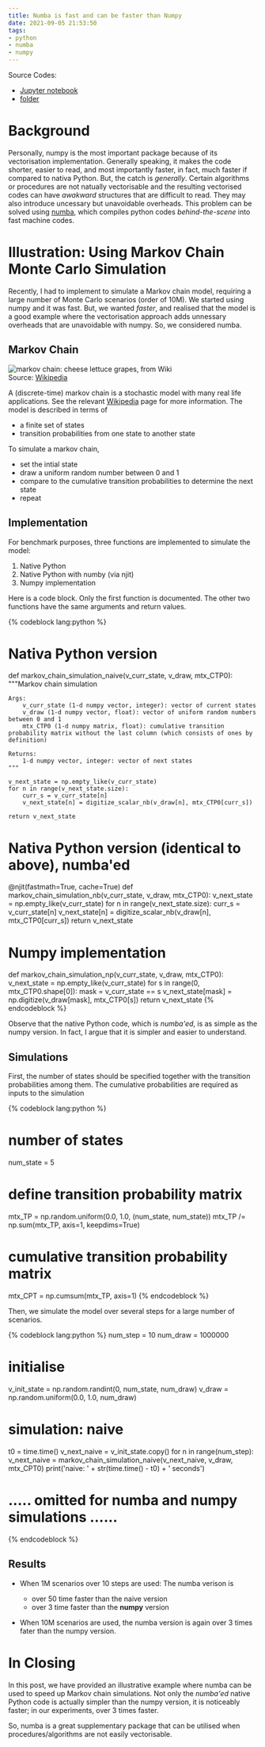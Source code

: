 ```yaml
---
title: Numba is fast and can be faster than Numpy
date: 2021-09-05 21:53:50
tags:
- python
- numba
- numpy
---
```


Source Codes: 
* [Jupyter notebook](https://github.com/xyise/xyise/blob/main/notebook/numba/numba_numpy.ipynb)
* [folder](https://github.com/xyise/xyise/tree/main/notebook/numba)

# Background

Personally, numpy is the most important package because of its vectorisation implementation. Generally speaking, it makes the code shorter, easier to read, and most importantly faster, in fact, much faster if compared to nativa Python. But, the catch is *generally*. Certain algorithms or procedures are not natually vectorisable and the resulting vectorised codes can have *awakward* structures that are difficult to read. They may also introduce uncessary but unavoidable overheads. This problem can be solved using [numba](http://numba.pydata.org/), which compiles python codes *behind-the-scene* into fast machine codes. 

# Illustration: Using Markov Chain Monte Carlo Simulation

Recently, I had to implement to simulate a Markov chain model, requiring a large number of Monte Carlo scenarios (order of 10M). We started using numpy and it was fast. But, we wanted *faster*, and realised that the model is a good example where the vectorisation approach adds unnessary overheads that are unavoidable with numpy. So, we considered numba. 

## Markov Chain

![markov chain: cheese lettuce grapes, from Wiki](https://upload.wikimedia.org/wikipedia/commons/f/f2/Markov-cheese-lettuce-grapes.svg)\
Source: [Wikipedia](https://en.wikipedia.org/wiki/Markov_chain)

A (discrete-time) markov chain is a stochastic model with many real life applications. See the relevant [Wikipedia](https://en.wikipedia.org/wiki/Markov_chain) page for more information. The model is described in terms of
* a finite set of states
* transition probabilities from one state to another state

To simulate a markov chain, 
* set the intial state
* draw a uniform random number between 0 and 1
* compare to the cumulative transition probabilities to determine the next state
* repeat

## Implementation

For benchmark purposes, three functions are implemented to simulate the model:
1. Native Python
1. Native Python with numby (via njit)
1. Numpy implementation

Here is a code block. Only the first function is documented. The other two functions have the same arguments and return values. 

{% codeblock lang:python %}
# Nativa Python version
def markov_chain_simulation_naive(v_curr_state, v_draw, mtx_CTP0):
    """Markov chain simulation

    Args:
        v_curr_state (1-d numpy vector, integer): vector of current states
        v_draw (1-d numpy vector, float): vector of uniform random numbers between 0 and 1
        mtx_CTP0 (1-d numpy matrix, float): cumulative transition probability matrix without the last column (which consists of ones by definition)

    Returns:
        1-d numpy vector, integer: vector of next states
    """

    v_next_state = np.empty_like(v_curr_state)
    for n in range(v_next_state.size):
        curr_s = v_curr_state[n]
        v_next_state[n] = digitize_scalar_nb(v_draw[n], mtx_CTP0[curr_s])
    
    return v_next_state

# Nativa Python version (identical to above), numba'ed
@njit(fastmath=True, cache=True)
def markov_chain_simulation_nb(v_curr_state, v_draw, mtx_CTP0):
    v_next_state = np.empty_like(v_curr_state)
    for n in range(v_next_state.size):
        curr_s = v_curr_state[n]
        v_next_state[n] = digitize_scalar_nb(v_draw[n], mtx_CTP0[curr_s])
    return v_next_state

# Numpy implementation
def markov_chain_simulation_np(v_curr_state, v_draw, mtx_CTP0):
    v_next_state = np.empty_like(v_curr_state)
    for s in range(0, mtx_CTP0.shape[0]):
        mask = v_curr_state == s
        v_next_state[mask] = np.digitize(v_draw[mask], mtx_CTP0[s])
    return v_next_state
{% endcodeblock %}

Observe that the native Python code, which is *numba'ed*, is as simple as the numpy version. In fact, I argue that it is simpler and easier to understand. 

## Simulations

First, the number of states should be specified together with the transition probabilities among them. The cumulative probabilities are required as inputs to the simulation

{% codeblock lang:python %}
# number of states
num_state = 5

# define transition probability matrix
mtx_TP = np.random.uniform(0.0, 1.0, (num_state, num_state))
mtx_TP /= np.sum(mtx_TP, axis=1, keepdims=True)

# cumulative transition probability matrix
mtx_CPT = np.cumsum(mtx_TP, axis=1)
{% endcodeblock %}

Then, we simulate the model over several steps for a large number of scenarios. 

{% codeblock lang:python %}
num_step = 10
num_draw = 1000000

# initialise
v_init_state = np.random.randint(0, num_state, num_draw)
v_draw = np.random.uniform(0.0, 1.0, num_draw)

# simulation: naive
t0 = time.time()
v_next_naive = v_init_state.copy()
for n in range(num_step):
    v_next_naive = markov_chain_simulation_naive(v_next_naive, v_draw, mtx_CPT0)
print('naive: ' + str(time.time() - t0) + ' seconds')

# ..... omitted for numba and numpy simulations ......
{% endcodeblock %}

## Results

* When 1M scenarios over 10 steps are used: The numba verison is 
    * over 50 time faster than the naive version
    * over 3 time faster than the **numpy** version

* When 10M scenarios are used, the numba version is again over 3 times fater than the numpy version.

# In Closing

In this post, we have provided an illustrative example where numba can be used to speed up Markov chain simulations. Not only the *numba'ed* native Python code is actually simpler than the numpy version, it is noticeably faster; in our experiments, over 3 times faster. 

So, numba is a great supplementary package that can be utilised when procedures/algorithms are not easily vectorisable. 
